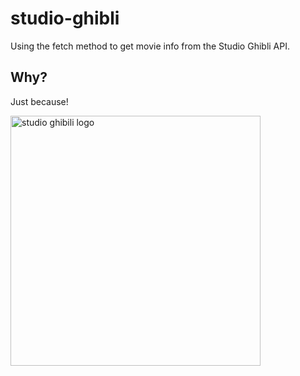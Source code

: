 # studio-ghibli
Using the fetch method to get movie info from the Studio Ghibli API.

## Why?
Just because!


<img src="https://user-images.githubusercontent.com/60620619/103670724-3cd30980-4f7a-11eb-8a89-48f8f111099b.png" alt="studio ghibili logo" width="400" />
